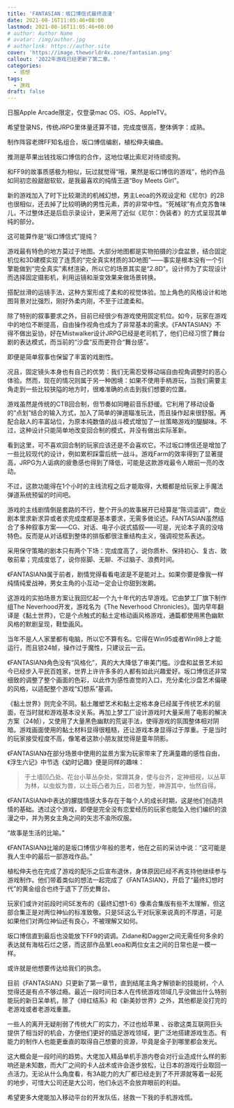 ```yaml
---
title: 'FANTASIAN：坂口博信式最终浪漫'
date: 2021-08-16T11:05:46+08:00
lastmod: 2021-08-16T11:05:46+08:00
# author: Author Name
# avatar: /img/author.jpg
# authorlink: https://author.site
cover: 'https://image.theworldr4x.zone/fantasian.png'
callout: '2022年游戏已经更新了第二章。'
categories:
  - 感想
tags:
  - 游戏
draft: false
---
```


日服Apple Arcade限定，仅登录mac OS、iOS、AppleTV。

希望登录NS，传统JRPG里体量还算不错，完成度很高，整体俩字：成熟。

<!--more-->

制作阵容老牌FF知名组合，坂口博信编剧，植松伸夫编曲。

推测是苹果出钱找坂口博信的合作，这地位堪比索尼对待顽皮狗。

和FF9的故事质感极为相似，玩过就觉得“哦，果然是坂口博信的游戏”，他的作品如同初恋般甜甜软软，是我最喜欢的纯情王道“Boy Meets Girl”。

新的游戏加入了时下比较潮流的机械幻想，男主Leoa的外观设定和《尼尔》的2B也很相似，还去掉了比较明确的男性元素，弄的非常中性。“死械球”有点克苏鲁味儿，不过整体还是后启示录设计，更采用了近似《尼尔：伪装者》的方式呈现其单纯的部分。

这可能算作是“坂口博信式”提纯？

游戏最有特色的地方莫过于地图。大部分地图都是实物拍摄的沙盘盆景，结合固定机位和3D建模实现了连贯的“完全真实材质的3D地图”——事实是根本没有一个引擎能做到“完全真实”素材渲染，所以它的场景其实是“2.8D”。设计师为了实现设计而选择固定摄影机，利用运镜和渐变效果来做场景转换。

搭配丝滑的运镜手法，这种方案形成了柔和的视觉体验。加上角色的风格设计和地图背景对比强烈，刚好外柔内刚，不至于过渡柔和。

除了特别的叙事要求之外，目前已经很少有游戏使用固定机位。如今，玩家在游戏中的地位不断提高，自由操作视角也成为了非常基本的需求。《FANTASIAN》不得不做出妥协，好在Mistwalker设计JRPG已经是老司机了，他们已经习惯了舞台剧的表达模式，而当前的“沙盘”反而更符合“舞台感”。

即便是简单叙事也保留了丰富的戏剧性。

况且，固定镜头本身也有自己的优势：我们无需忍受移动端自由视角调整时的恶心体验。然而，现在的情况则属于另一种困境：如果不使用手柄游玩，当我们需要主角走到一些比较狭隘的地方时，很难准确的点击到我们想要的位置。

游戏虽然是传统的CTB回合制，但节奏如同睡前音乐舒缓。它利用了移动设备的“点划”结合的输入方式，加入了简单的弹道瞄准玩法，而且操作起来很舒服。再配合敌人的丰富站位，为原本纯数值的战斗模式增加了一丝策略游戏的醍醐味。不过，这种设计只能简单地改变回合制的模式，并没有做出实际革新。

看到这里，可不喜欢回合制的玩家应该还是不会喜欢它。不过坂口博信还是增加了一些比较现代的设计，例如累积踩雷后统一战斗。游戏Farm的效率得到了显著提高，JRPG为人诟病的疲惫感也得到了降低，可能是这款游戏最令人眼前一亮的改动。

不过，这款功能得在1个小时的主线流程之后才能取得，大概都是给玩家上手魔法弹道系统预留的时间吧。

游戏的主线剧情倒是套路的不行，整个开头的故事展开已经算是“陈词滥调”，商业剧本里求新求异或者求完成度都是基本要求，无需多做论述。FANTASIAN虽然结合了多种叙事方案——CG、对话、电子小说式插叙——可是，光论本子真的没啥特色。反而是从对话框到整体的排版都很注重结构主义，强调视觉系表达。

采用保守策略的剧本只有两个下场：完成度高了，说你质朴、保持初心、复古、致敬前辈；完成度低了，说你抠脚、无聊、不过脑子、浪费时间。

《FANTASIAN》属于前者，剧情党得看看电波是不是能对上。如果你要是像我一样纯情纯爱战神，男女主角的小互动一定会让你甜到发齁。

这游戏的实拍场景方案让我回忆起一个九十年代的古早游戏。它由梦工厂旗下制作组The Neverhood开发，游戏名为《The Neverhood Chronicles》。国内早年翻译是《黏土世界》，它是个点触式的黏土定格动画风格游戏，通篇都使用黑色幽默风格的默剧呈现，鞋垫画风。

当年不是人人家里都有电脑，所以它不算有名。它得在Win95或者Win98上才能运行，而且锁24帧，操作过于魔性，只建议云一云。

《FANTASIAN》角色没有“风格化”，真的大大降低了审美门槛。沙盘和盆景艺术如今已经步入平民百姓家，世界上许许多多的人都有如此兴趣爱好。坂口博信还非常细致的调整了整个画面的色彩，以此作为感性直觉的入口，充分柔化沙盘艺术偏硬的风格，以适配整个游戏“幻想系”基调。

《黏土世界》则完全不同。黏土雕塑艺术和黏土定格本身已经属于传统艺术的层面，在当时就和游戏基本没关系。再加上梦工厂设计游戏时大量采用了电影的解决方案（24帧），又使用了大量黑色幽默的荒诞手法，使得游戏的氛围整体相对阴暗。游戏画面使用的黏土材料显得很粗糙，还让游戏本身显得过于厚重。于是当时的玩家接受程度不高，像笔者这款小朋友就觉得是童年阴影。

《FANTASIAN》在部分场景中使用的盆景方案为玩家带来了充满童趣的感性自由，《浮生六记》中节选《幼时记趣》便是同样的趣味：

> 于土墙凹凸处、花台小草丛杂处，常蹲其身，使与台齐，定神细视，以丛草为林，以虫蚁为兽，以土砾凸者为丘，凹者为堑，神游其中，怡然自得。

《FANTASIAN》中表达的朦胧情感大多存在于每个人的成长时期，这是他们创造共情的基础。透过这个游戏，即便是完全没有恋爱经历的玩家也能坠入他们编织的浪漫之中，并为男女主角之间的矢志不渝所叹服。

“故事是生活的比喻。”

《FANTASIAN》比喻的是坂口博信少年般的思考，他在之前的采访中说：“这可能是我人生中的最后一部游戏作品。”

植松伸夫也在完成了游戏的配乐之后宣布退休，身体原因已经不再支持他继续参与游戏制作。他们带着类似的想法一起完成了《FANTASIAN》，开启了“最终幻想时代”的黄金组合也终于退下了历史舞台。

玩家们或许对前段时间SE发布的《最终幻想1-6》像素合集版有些不太理解，但这部合集正是对两位神仙的标准致敬。只是SE这么干对玩家来说真的不厚道，可是如果他们对两位神仙还有良心，不被理解又如何。

坂口博信直到最后也没能放下FF9的调调。Zidane和Dagger之间无需任何多余的表达就有海枯石烂之感，而这部作品里Leoa和两位女主之间的日常也是一模一样。

或许就是他想要传达给我们的执念。

目前《FANTASIAN》只更新了第一章节，直到结尾主角才解锁新的技能树，个人觉得还是有点不够过瘾。最近一段时间日本人在传统游戏领域几乎没做出什么特别能玩的新日呆单机，除了《绯红结系》和《新美妙世界》之外，其他都是没打完的老游戏或者老游戏重置。

一些人的离开无疑削弱了传统大厂的实力，不过也给苹果 、谷歌这类互联网巨头提供了相当好的机会，方便他们更好的插足游戏领域，更广泛地搭建游戏生态。有能力的制作人也能更垂直的取得自己想要的资源，毕竟是金子到哪里都会发光。

这大概会是一段时间的趋势。大佬加入精品单机手游内卷会对行业造成什么样的影响还是未知数，而大厂之间的卡人战术或许会逐步放松，让日本的游戏行业取回一点活力。无论从什么角度看，有3A能力的大厂都已经走到了不开源就等着一起死的地步，可惜大公司还是大公司，他们永远不会放弃眼前的利益。

希望更多大佬能加入移动平台的开发队伍，拯救一下我的手机游戏慌。
